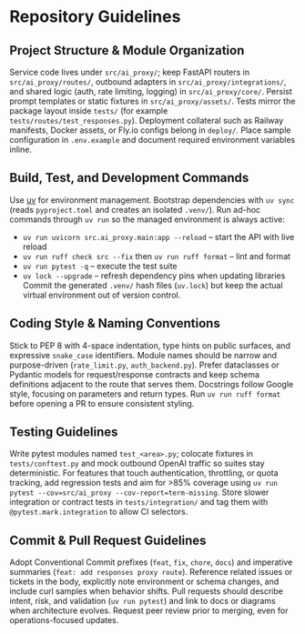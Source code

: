 # Repository Guidelines

## Project Structure & Module Organization
Service code lives under `src/ai_proxy/`; keep FastAPI routers in `src/ai_proxy/routes/`, outbound adapters in `src/ai_proxy/integrations/`, and shared logic (auth, rate limiting, logging) in `src/ai_proxy/core/`. Persist prompt templates or static fixtures in `src/ai_proxy/assets/`. Tests mirror the package layout inside `tests/` (for example `tests/routes/test_responses.py`). Deployment collateral such as Railway manifests, Docker assets, or Fly.io configs belong in `deploy/`. Place sample configuration in `.env.example` and document required environment variables inline.

## Build, Test, and Development Commands
Use [uv](https://docs.astral.sh/uv/) for environment management. Bootstrap dependencies with `uv sync` (reads `pyproject.toml` and creates an isolated `.venv/`). Run ad-hoc commands through `uv run` so the managed environment is always active:
- `uv run uvicorn src.ai_proxy.main:app --reload` – start the API with live reload
- `uv run ruff check src --fix` then `uv run ruff format` – lint and format
- `uv run pytest -q` – execute the test suite
- `uv lock --upgrade` – refresh dependency pins when updating libraries
Commit the generated `.venv/` hash files (`uv.lock`) but keep the actual virtual environment out of version control.

## Coding Style & Naming Conventions
Stick to PEP 8 with 4-space indentation, type hints on public surfaces, and expressive `snake_case` identifiers. Module names should be narrow and purpose-driven (`rate_limit.py`, `auth_backend.py`). Prefer dataclasses or Pydantic models for request/response contracts and keep schema definitions adjacent to the route that serves them. Docstrings follow Google style, focusing on parameters and return types. Run `uv run ruff format` before opening a PR to ensure consistent styling.

## Testing Guidelines
Write pytest modules named `test_<area>.py`; colocate fixtures in `tests/conftest.py` and mock outbound OpenAI traffic so suites stay deterministic. For features that touch authentication, throttling, or quota tracking, add regression tests and aim for >85% coverage using `uv run pytest --cov=src/ai_proxy --cov-report=term-missing`. Store slower integration or contract tests in `tests/integration/` and tag them with `@pytest.mark.integration` to allow CI selectors.

## Commit & Pull Request Guidelines
Adopt Conventional Commit prefixes (`feat`, `fix`, `chore`, `docs`) and imperative summaries (`feat: add responses proxy route`). Reference related issues or tickets in the body, explicitly note environment or schema changes, and include curl samples when behavior shifts. Pull requests should describe intent, risk, and validation (`uv run pytest`) and link to docs or diagrams when architecture evolves. Request peer review prior to merging, even for operations-focused updates.
